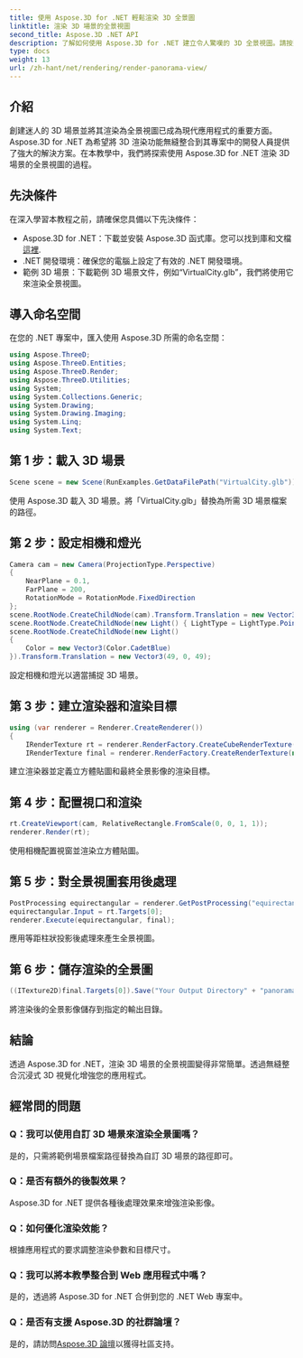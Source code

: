 ```yaml
---
title: 使用 Aspose.3D for .NET 輕鬆渲染 3D 全景圖
linktitle: 渲染 3D 場景的全景視圖
second_title: Aspose.3D .NET API
description: 了解如何使用 Aspose.3D for .NET 建立令人驚嘆的 3D 全景視圖。請按照我們的沉浸式場景渲染逐步指南進行操作。
type: docs
weight: 13
url: /zh-hant/net/rendering/render-panorama-view/
---
```

## 介紹
創建迷人的 3D 場景並將其渲染為全景視圖已成為現代應用程式的重要方面。 Aspose.3D for .NET 為希望將 3D 渲染功能無縫整合到其專案中的開發人員提供了強大的解決方案。在本教學中，我們將探索使用 Aspose.3D for .NET 渲染 3D 場景的全景視圖的過程。
## 先決條件
在深入學習本教程之前，請確保您具備以下先決條件：
-  Aspose.3D for .NET：下載並安裝 Aspose.3D 函式庫。您可以找到庫和文檔[這裡](https://releases.aspose.com/3d/net/).
- .NET 開發環境：確保您的電腦上設定了有效的 .NET 開發環境。
- 範例 3D 場景：下載範例 3D 場景文件，例如“VirtualCity.glb”，我們將使用它來渲染全景視圖。
## 導入命名空間
在您的 .NET 專案中，匯入使用 Aspose.3D 所需的命名空間：
```csharp
using Aspose.ThreeD;
using Aspose.ThreeD.Entities;
using Aspose.ThreeD.Render;
using Aspose.ThreeD.Utilities;
using System;
using System.Collections.Generic;
using System.Drawing;
using System.Drawing.Imaging;
using System.Linq;
using System.Text;
```
## 第 1 步：載入 3D 場景
```csharp
Scene scene = new Scene(RunExamples.GetDataFilePath("VirtualCity.glb"));
```
使用 Aspose.3D 載入 3D 場景。將「VirtualCity.glb」替換為所需 3D 場景檔案的路徑。
## 第 2 步：設定相機和燈光
```csharp
Camera cam = new Camera(ProjectionType.Perspective)
{
    NearPlane = 0.1,
    FarPlane = 200,
    RotationMode = RotationMode.FixedDirection
};
scene.RootNode.CreateChildNode(cam).Transform.Translation = new Vector3(5, 6, 0);
scene.RootNode.CreateChildNode(new Light() { LightType = LightType.Point }).Transform.Translation = new Vector3(-10, 7, -10);
scene.RootNode.CreateChildNode(new Light()
{
    Color = new Vector3(Color.CadetBlue)
}).Transform.Translation = new Vector3(49, 0, 49);
```
設定相機和燈光以適當捕捉 3D 場景。
## 第 3 步：建立渲染器和渲染目標
```csharp
using (var renderer = Renderer.CreateRenderer())
{
    IRenderTexture rt = renderer.RenderFactory.CreateCubeRenderTexture(new RenderParameters(false), 512, 512);
    IRenderTexture final = renderer.RenderFactory.CreateRenderTexture(new RenderParameters(false, 32, 0, 0), 1024 * 3, 1024);
```
建立渲染器並定義立方體貼圖和最終全景影像的渲染目標。
## 第 4 步：配置視口和渲染
```csharp
rt.CreateViewport(cam, RelativeRectangle.FromScale(0, 0, 1, 1));
renderer.Render(rt);
```
使用相機配置視窗並渲染立方體貼圖。
## 第 5 步：對全景視圖套用後處理
```csharp
PostProcessing equirectangular = renderer.GetPostProcessing("equirectangular");
equirectangular.Input = rt.Targets[0];
renderer.Execute(equirectangular, final);
```
應用等距柱狀投影後處理來產生全景視圖。
## 第 6 步：儲存渲染的全景圖
```csharp
((ITexture2D)final.Targets[0]).Save("Your Output Directory" + "panorama.png", ImageFormat.Png);
```
將渲染後的全景影像儲存到指定的輸出目錄。
## 結論
透過 Aspose.3D for .NET，渲染 3D 場景的全景視圖變得非常簡單。透過無縫整合沉浸式 3D 視覺化增強您的應用程式。
## 經常問的問題
### Q：我可以使用自訂 3D 場景來渲染全景圖嗎？
是的，只需將範例場景檔案路徑替換為自訂 3D 場景的路徑即可。
### Q：是否有額外的後製效果？
Aspose.3D for .NET 提供各種後處理效果來增強渲染影像。
### Q：如何優化渲染效能？
根據應用程式的要求調整渲染參數和目標尺寸。
### Q：我可以將本教學整合到 Web 應用程式中嗎？
是的，透過將 Aspose.3D for .NET 合併到您的 .NET Web 專案中。
### Q：是否有支援 Aspose.3D 的社群論壇？
是的，請訪問[Aspose.3D 論壇](https://forum.aspose.com/c/3d/18)以獲得社區支持。